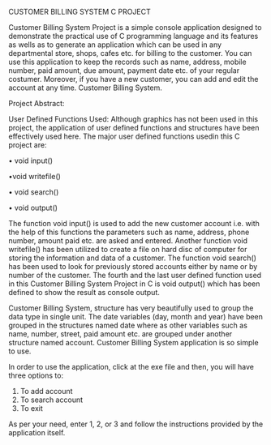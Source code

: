 CUSTOMER BILLING SYSTEM C PROJECT

Customer Billing System Project is a simple console application designed to demonstrate the practical use of C programming language and its features as wells as to generate an application which can be used in any departmental store, shops, cafes etc. for billing to the customer.
You can use this application to keep the records such as name, address, mobile number, paid amount, due amount, payment date etc. of your regular costumer. Moreover, if you have a new customer, you can add and edit the account at any time.
Customer Billing System.

Project Abstract:

User Defined Functions Used:
Although graphics has not been used in this project, the application of user defined functions and structures have been effectively used here. The major user defined functions usedin this C project are:

•	void input()

•void writefile()

•	void search()

•	void output()

The function void input() is used to add the new customer account i.e. with the help of this functions the parameters such as name, address, phone number, amount paid etc. are asked and entered. Another function void writefile() has been utilized to create a file on hard disc of computer for storing the information and data of a customer.
The function void search() has been used to look for previously stored accounts either by name or by number of the customer. The fourth and the last user defined function used in this Customer Billing System Project in C is void output() which has been defined to show the result as console output.

Customer Billing System, structure has very beautifully used to group the data type in single unit. The date variables (day, month and year) have been grouped in the structures named date where as other variables such as name, number, street, paid amount etc. are grouped under another structure named account.
Customer Billing System application is so simple to use. 

In order to use the application, click at the exe file and then, you will have three options to:
1.	To add account
2.	To search account
3.	To exit

As per your need, enter 1, 2, or 3 and follow the instructions provided by the application itself.

